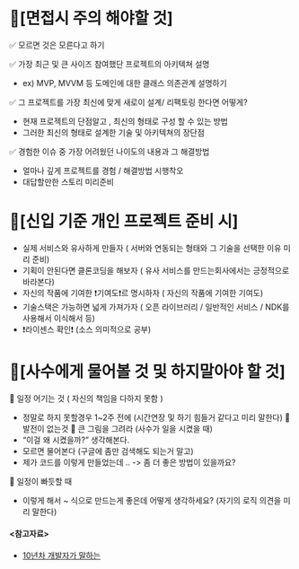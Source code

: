# 🌳[면접시 주의 해야할 것]
✅ 모르면 것은 모른다고 하기

✅ 가장 최근 및 큰 사이즈 참여했단 프로젝트의 아키텍쳐 설명
-  ex) MVP, MVVM 등 도메인에 대한 클래스 의존관계 설명하기 

✅ 그 프로젝트를 가장 최신에 맞게 새로이 설계/ 리팩토링 한다면 어떻게?
- 현재 프로젝트의 단점알고 , 최신의 형태로 구성 할 수 있는 방법
- 그러한 최신의 형태로 설계한 기술 및 아키텍쳐의 장단점 

✅ 경험한 이슈 중 가장 어려웠던 나이도의 내용과 그 해결방법
- 얼마나 깊게 프로젝트를 경험 / 해결방법 시행착오
- 대답할만한 스토리 미리준비 
# 🦋[신입 기준 개인 프로젝트 준비 시]
- 실제 서비스와 유사하게 만들자  ( 서버와 연동되는 형태와 그 기술을 선택한 이유  미리 준비)
- 기획이 안된다면 클론코딩을 해보자 ( 유사 서비스를 만드는회사에서는 긍정적으로 바라본다)
- 자신의 작품에 기여한 ❗️기여도❗️르 명시하자 ( 자신의 작품에 기여한 기여도)
- 기술스택은 가능하면 넓게 가져가자  ( 오픈 라이브러리 / 일반적인 서비스 / NDK를 사용해서 이식해서 등)
- ❗️라이센스 확인❗️ (소스 의미적으로 공부)

# 📣[사수에게 물어볼 것  및 하지말아야 할 것]

📌 일정 어기는 것 ( 자신의 책임을 다하지 못함  ) 
- 정말로 하지 못할경우 1~2주 전에  (시간연장 및  하기 힘들거 같다고 미리 말한다)
📌 발전이 없는것 
📌 큰 그림을 그려라 (사수가 일을 시켰을 때)  
- “이걸 왜 시켰을까?” 생각해본다.
- 모르면 물어본다 (구글에 좀만 검색해도 되는거 말고)
- 제가 코드를 이렇게 만들었는데 .. -> 좀 더 좋은 방법이 있을까요? 

📌 일정이 빠듯할 때 
- 이렇게 해서 ~ 식으로 만드는게 좋은데 어떻게 생각하세요? (자기의 로직 의견을 미리 말한다)

#### <참고자료>
- <a href="https://youtu.be/fCT1XFnZ1Z8">10년차 개발자가 말하는</a>
